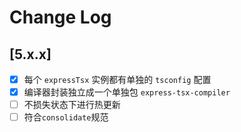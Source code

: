 # Change Log

## [5.x.x]
- [x] 每个 `expressTsx` 实例都有单独的 `tsconfig` 配置
- [x] 编译器封装独立成一个单独包 `express-tsx-compiler`
- [ ] 不损失状态下进行热更新
- [ ] 符合`consolidate`规范
